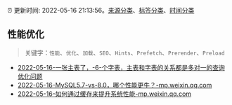 :alarm_clock: 更新时间: 2022-05-16 21:13:56。[来源分类](../README.md)、[标签分类](../TAGS.md)、[时间分类](../TIMELINE.md)

## 性能优化


> 关键字：`性能`、`优化`、`加载`、`SEO`、`Hints`、`Prefetch`、`Prerender`、`Preload`



- [2022-05-16-一张主表了，-6-个字表，主表和字表的关系都是多对一的查询优化问题](https://www.v2ex.com/t/853290) 
- [2022-05-16-MySQL5.7-vs-8.0，哪个性能更牛？-mp.weixin.qq.com](https://blogread.cn/news/go.php?idItem=15092&url=http%3A%2F%2Fmp.weixin.qq.com%2Fs%3F__biz%3DMzUyMzM2ODUwMA%3D%3D%26amp%3Bmid%3D2247494024%26amp%3Bidx%3D2%26amp%3Bsn%3Da60d74981373759bb63f480296e5564d%26amp%3Bchksm%3Dfa3f08d3cd4881c50f6364e287ee82d2bd56d9e4b01b037f44ae0c247d30c49ea536581e061e%26amp%3Bscene%3D27%23wechat_redirect%26comefrom%3Dhttps%253A%252F%252Fblogread.cn%252Fnews%252F) 
- [2022-05-16-如何通过缓存来提升系统性能-mp.weixin.qq.com](https://blogread.cn/news/go.php?idItem=15083&url=http%3A%2F%2Fmp.weixin.qq.com%2Fs%3F__biz%3DMzUyMzM2ODUwMA%3D%3D%26amp%3Bmid%3D2247493982%26amp%3Bidx%3D2%26amp%3Bsn%3Dba44fde5dac86ee58162df9e9630cc8d%26amp%3Bchksm%3Dfa3f0805cd488113453f87304c6a52955bf0d4127f4d0262d2112d9499a323a322a90eee3c9e%26amp%3Bscene%3D27%23wechat_redirect%26comefrom%3Dhttps%253A%252F%252Fblogread.cn%252Fnews%252F) 